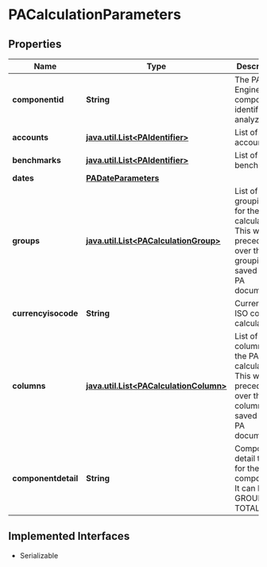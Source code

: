 

# PACalculationParameters

## Properties

Name | Type | Description | Notes
------------ | ------------- | ------------- | -------------
**componentid** | **String** | The PA Engine component identifier to analyze. | 
**accounts** | [**java.util.List&lt;PAIdentifier&gt;**](PAIdentifier.md) | List of accounts. |  [optional]
**benchmarks** | [**java.util.List&lt;PAIdentifier&gt;**](PAIdentifier.md) | List of benchmarks. |  [optional]
**dates** | [**PADateParameters**](PADateParameters.md) |  |  [optional]
**groups** | [**java.util.List&lt;PACalculationGroup&gt;**](PACalculationGroup.md) | List of groupings for the PA calculation. This will take precedence over the groupings saved in the PA document. |  [optional]
**currencyisocode** | **String** | Currency ISO code for calculation. |  [optional]
**columns** | [**java.util.List&lt;PACalculationColumn&gt;**](PACalculationColumn.md) | List of columns for the PA calculation. This will take precedence over the columns saved in the PA document. |  [optional]
**componentdetail** | **String** | Component detail type for the PA component. It can be GROUPS or TOTALS. |  [optional]


## Implemented Interfaces

* Serializable


